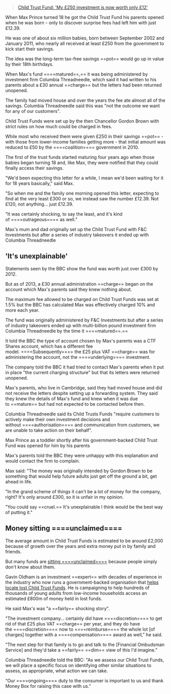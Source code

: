 
> [Child Trust Fund: 'My £250 investment is now worth only £12'](https://www.bbc.com/news/articles/ckg7j83drd5o) 



When Max Prince turned 18 he got the Child Trust Fund his parents opened when he was born - only to discover surprise fees had left him with just £12.39.

He was one of about six million babies, born between September 2002 and January 2011, who nearly all received at least £250 from the government to kick start their savings.

The idea was the long-term tax-free savings ==pot== would go up in value by their 18th birthdays.

When Max's fund ====matured==,== it was being administered by investment firm Columbia Threadneedle, which said it had written to his parents about a £30 annual ==charge== but the letters had been returned unopened.

The family had moved house and over the years the fee ate almost all of the savings. Columbia Threadneedle said this was "not the outcome we want for any of our customers".

Child Trust Funds were set up by the then Chancellor Gordon Brown with strict rules on how much could be charged in fees.

While most who received them were given £250 in their savings ==pot== - with those from lower-income families getting more - that initial amount was reduced to £50 by the ====coalition==== government in 2010.

The first of the trust funds started maturing four years ago when those babies began turning 18 and, like Max, they were notified that they could finally access their savings.

"We'd been expecting this letter for a while, I mean we'd been waiting for it for 18 years basically," said Max.

"So when me and the family one morning opened this letter, expecting to find at the very least £300 or so, we instead saw the number £12.39. Not £120, not anything... just £12.39.

"It was certainly shocking, to say the least, and it's kind of ====outrageous==== as well."

Max's mum and dad originally set up the Child Trust Fund with F&C Investments but after a series of industry takeovers it ended up with Columbia Threadneedle

## 'It's unexplainable'

Statements seen by the BBC show the fund was worth just over £300 by 2012.

But as of 2013, a £30 annual administration ==charge== began on the account which Max's parents said they knew nothing about.

The maximum fee allowed to be charged on Child Trust Funds was set at 1.5% but the BBC has calculated Max was effectively charged 10% and more each year.

The fund was originally administered by F&C Investments but after a series of industry takeovers ended up with multi-billion pound investment firm Columbia Threadneedle by the time it ====matured==.==

It told the BBC the type of account chosen by Max's parents was a CTF Shares account, which has a different fee model. ====Subsequently==== the £25 plus VAT ==charge== was for administering the account, not the ====underlying==== investment.

The company told the BBC it had tried to contact Max's parents when it put in place "the current charging structure" but that its letters were returned unopened.

Max's parents, who live in Cambridge, said they had moved house and did not receive the letters despite setting up a forwarding system. They said they knew the details of Max's fund and knew when it was due to ==mature== but had not expected to be contacted before then.

Columbia Threadneedle said its Child Trusts Funds "require customers to actively make their own investment decisions and without ====authorisation==== and communication from customers, we are unable to take action on their behalf".

Max Prince as a toddler shortly after his government-backed Child Trust Fund was opened for him by his parents

Max's parents told the BBC they were unhappy with this explanation and would contact the firm to complain.

Max said: "The money was originally intended by Gordon Brown to be something that would help future adults just get off the ground a bit, get ahead in life.

"In the grand scheme of things it can't be a lot of money for the company, right? It's only around £300, so it is unfair in my opinion.

"You could say ==cruel.== It's unexplainable I think would be the best way of putting it."

## Money sitting ====unclaimed====

The average amount in Child Trust Funds is estimated to be around £2,000 because of growth over the years and extra money put in by family and friends.

But many funds are [sitting ====unclaimed====](https://www.bbc.co.uk/news/business-66308852) because people simply don't know about them.

Gavin Oldham is an investment ==expert== with decades of experience in the industry who now runs a government-backed organisation that [helps locate lost Child Trust Funds](https://findctf.sharefound.org/). He is campaigning to help hundreds of thousands of young adults from low-income households access an estimated £800m of money held in lost funds.

He said Max's was "a ==fairly== shocking story".

"The investment company... certainly did have ====discretion==== to get rid of that £25 plus VAT ==charge== per year, and they do have the ====discretion==== now to ====reimburse==== the whole lot [of charges] together with a ====compensation==== award as well," he said.

"The next step for that family is to go and talk to the [Financial Ombudsman Service] and they'd take a ==fairly== ==dim== view of this I'd imagine."

Columbia Threadneedle told the BBC: "As we assess our Child Trust Funds, we will place a specific focus on identifying other similar situations to assess, as appropriate, what action we can take.

“Our ====ongoing==== duty to the consumer is important to us and thank Money Box for raising this case with us.”